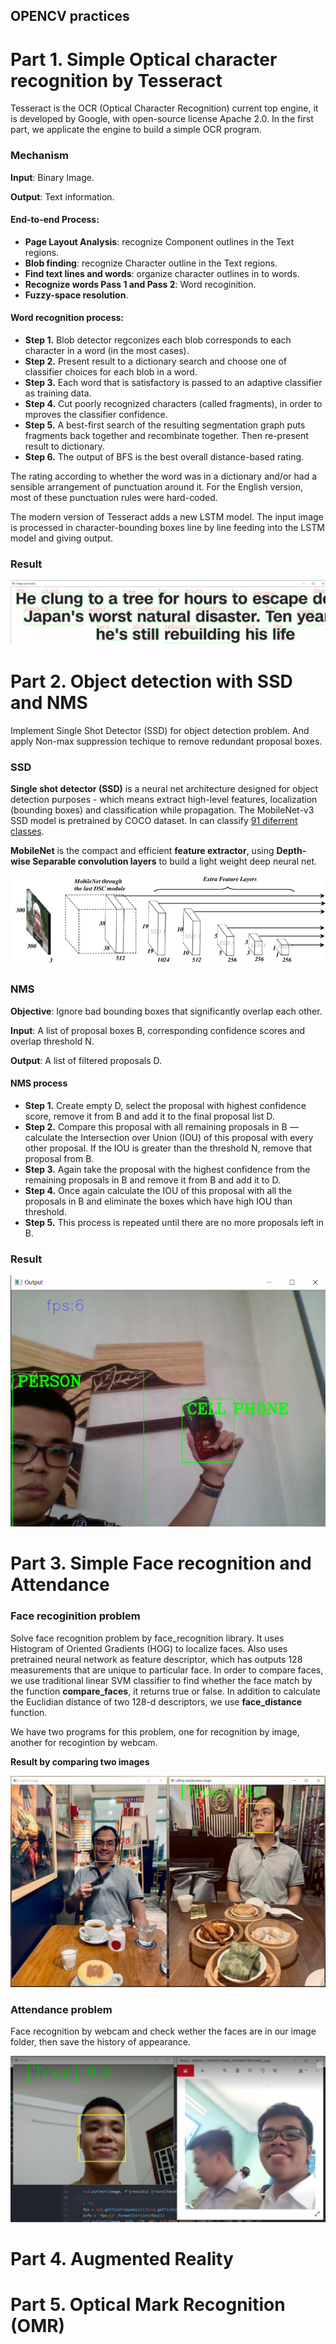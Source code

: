 ## OPENCV practices 
# Part 1. Simple Optical character recognition by Tesseract
Tesseract is the OCR (Optical Character Recognition) current top engine, it is developed by Google, with open-source license Apache 2.0. In the first part, we applicate the engine to build a simple OCR program.

### Mechanism
**Input**: Binary Image.

**Output**: Text information.

#### End-to-end Process: 
+ **Page Layout Analysis**: recognize Component outlines in the Text regions.
+ **Blob finding**: recognize Character outline in the Text regions.
+ **Find text lines and words**: organize character outlines in to words.
+ **Recognize words Pass 1 and Pass 2**: Word recoginition.
+ **Fuzzy-space resolution**.

#### Word recognition process:
+ **Step 1.** Blob detector regconizes each blob corresponds to each character in a word (in the most cases).
+ **Step 2.** Present result to a dictionary search and choose one of classifier choices for each blob in a word.
+ **Step 3.** Each word that is satisfactory is passed to an adaptive classifier as training data.
+ **Step 4.** Cut poorly recognized characters (called fragments), in order to mproves the classifier confidence. 
+ **Step 5.** A best-first search of the resulting segmentation graph puts fragments back together and recombinate together. Then  re-present result to dictionary.
+ **Step 6.** The output of BFS is the best overall distance-based rating. 

The rating according to whether the word was in a dictionary and/or had a sensible arrangement of punctuation around it. For the English version, most of these punctuation rules were hard-coded. 

The modern version of Tesseract adds a new LSTM model. The input image is processed in character-bounding boxes line by line feeding into the LSTM model and giving output.

### Result

<img src="https://github.com/hoangtv2000/opencv_practices/blob/main/results/part1_res.png" alt="Part1 result">


# Part 2. Object detection with SSD and NMS
Implement Single Shot Detector (SSD) for object detection problem. And apply Non-max suppression techique to remove redundant proposal boxes.

### SSD
**Single shot detector (SSD)** is a neural net architecture designed for object detection purposes - which means extract high-level features, localization (bounding boxes) and classification while propagation. The MobileNet-v3 SSD model is pretrained by COCO dataset. In can classify [91 diferrent classes](https://github.com/ankityddv/ObjectDetector-OpenCV/blob/main/coco.names). 

**MobileNet** is the compact and efficient **feature extractor**, using **Depth-wise Separable convolution layers** to build a light weight deep neural net.

<img src="https://github.com/hoangtv2000/opencv_practices/blob/main/results/mobileNet-SSD-network-architecture.png" alt="MobileNet SSD Architecture">


### NMS
**Objective**: Ignore bad bounding boxes that significantly overlap each other.

**Input**: A list of proposal boxes B, corresponding confidence scores and overlap threshold N.

**Output**: A list of filtered proposals D.

#### NMS process
+ **Step 1.** Create empty D, select the proposal with highest confidence score, remove it from B and add it to the final proposal list D. 
+ **Step 2.** Compare this proposal with all remaining proposals in B — calculate the Intersection over Union (IOU) of this proposal with every other proposal. If the IOU is greater than the threshold N, remove that proposal from B.
+ **Step 3.** Again take the proposal with the highest confidence from the remaining proposals in B and remove it from B and add it to D.
+ **Step 4.** Once again calculate the IOU of this proposal with all the proposals in B and eliminate the boxes which have high IOU than threshold.
+ **Step 5.** This process is repeated until there are no more proposals left in B.

### Result

<img src="https://github.com/hoangtv2000/opencv_practices/blob/main/results/part2_res.png" alt="Part2 result">

# Part 3. Simple Face recognition and Attendance

### Face recoginition problem
Solve face recognition problem by face_recognition library. It uses Histogram of Oriented Gradients (HOG) to localize faces. Also uses pretrained neural network as feature descriptor, which has outputs 128 measurements that are unique to particular face. In order to compare faces, we use traditional linear SVM classifier to find whether the face match by the function **compare_faces**, it returns true or false. In addition to calculate the Euclidian distance of two 128-d descriptors, we use **face_distance** function.

We have two programs for this problem, one for recognition by image, another for recogintion by webcam.

**Result by comparing two images**

<img src="https://github.com/hoangtv2000/opencv_practices/blob/main/results/part3_res1.png" alt="Part3 result 1">

### Attendance problem
Face recognition by webcam and check wether the faces are in our image folder, then save the history of appearance. 

<img src="https://github.com/hoangtv2000/opencv_practices/blob/main/results/part3_res2.png" alt="Part3 result 2">


# Part 4. Augmented Reality

# Part 5. Optical Mark Recognition (OMR)
